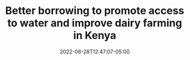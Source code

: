 ---
title: "Better borrowing to promote access to water and improve dairy farming in Kenya"
date: 2022-06-28T12:47:07-05:00
Description: ""
Tags: []
Coauthors: [Suleiman Asman, Kevin Carney, Michael Kremer, Gautam Rao]
coauthorcodes: ["SuleimanAsman","KevinCarney","MichaelKremer","GautamRao"]
Status: "WIP"
Statuscode: 3
Statusdetails: "RCT in progress"
Link: ""
Journal: ""
Year: ""
---